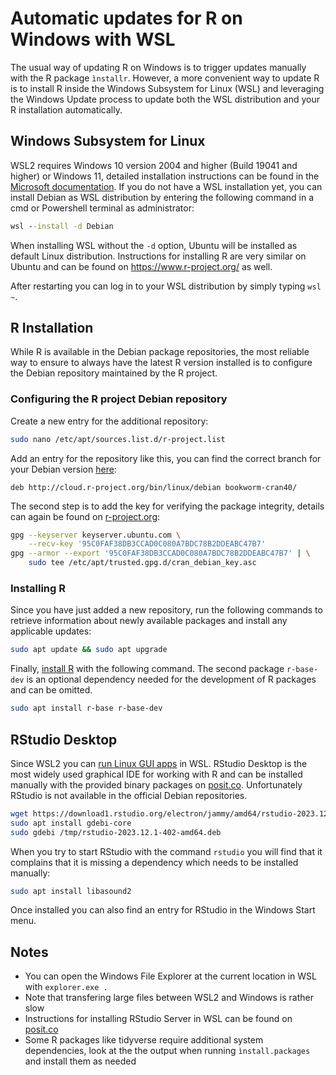 # Automatic updates for R on Windows with WSL

The usual way of updating R on Windows is to trigger updates manually with the R package ``ìnstallr``. However, a more convenient way to update R is to install R inside the Windows Subsystem for Linux (WSL) and leveraging the Windows Update process to update both the WSL distribution and your R installation automatically.

## Windows Subsystem for Linux

WSL2 requires Windows 10 version 2004 and higher (Build 19041 and higher) or Windows 11, detailed installation instructions can be found in the [Microsoft documentation](https://learn.microsoft.com/en-us/windows/wsl/install). If you do not have a WSL installation yet, you can install Debian as WSL distribution by entering the following command in a cmd or Powershell terminal as administrator:

```cmd
wsl --install -d Debian
```

When installing WSL without the ``-d`` option, Ubuntu will be installed as default Linux distribution. Instructions for installing R are very similar on Ubuntu and can be found on <https://www.r-project.org/> as well.

After restarting you can log in to your WSL distribution by simply typing ``wsl ~``.

## R Installation

While R is available in the Debian package repositories, the most reliable way to ensure to always have the latest R version installed is to configure the Debian repository maintained by the R project.

### Configuring the R project Debian repository

Create a new entry for the additional repository:

```bash
sudo nano /etc/apt/sources.list.d/r-project.list
```

Add an entry for the repository like this, you can find the correct branch for your Debian version [here](https://cran.r-project.org/bin/linux/debian/#supported-branches):

```text
deb http://cloud.r-project.org/bin/linux/debian bookworm-cran40/
```

The second step is to add the key for verifying the package integrity, details can again be found on [r-project.org](https://cran.r-project.org/bin/linux/debian/#secure-apt):

```bash
gpg --keyserver keyserver.ubuntu.com \
    --recv-key '95C0FAF38DB3CCAD0C080A7BDC78B2DDEABC47B7'
gpg --armor --export '95C0FAF38DB3CCAD0C080A7BDC78B2DDEABC47B7' | \
    sudo tee /etc/apt/trusted.gpg.d/cran_debian_key.asc
```

### Installing R

Since you have just added a new repository, run the following commands to retrieve information about newly available packages and install any applicable updates:

```bash
sudo apt update && sudo apt upgrade
```

Finally, [install R](https://cran.r-project.org/bin/linux/debian/#installation) with the following command. The second package ``r-base-dev`` is an optional dependency needed for the development of R packages and can be omitted.

```bash
sudo apt install r-base r-base-dev
```

## RStudio Desktop

Since WSL2 you can [run Linux GUI apps](https://learn.microsoft.com/en-us/windows/wsl/tutorials/gui-apps) in WSL. RStudio Desktop is the most widely used graphical IDE for working with R and can be installed manually with the provided binary packages on [posit.co](https://posit.co/download/rstudio-desktop/). Unfortunately RStudio is not available in the official Debian repositories.

```bash
wget https://download1.rstudio.org/electron/jammy/amd64/rstudio-2023.12.1-402-amd64.deb -P /tmp
sudo apt install gdebi-core
sudo gdebi /tmp/rstudio-2023.12.1-402-amd64.deb
```

When you try to start RStudio with the command ``rstudio`` you will find that it complains that it is missing a dependency which needs to be installed manually:

```bash
sudo apt install libasound2
```

Once installed you can also find an entry for RStudio in the Windows Start menu.

## Notes

* You can open the Windows File Explorer at the current location in WSL with ``explorer.exe .``
* Note that transfering large files between WSL2 and Windows is rather slow
* Instructions for installing RStudio Server in WSL can be found on [posit.co](https://support.posit.co/hc/en-us/articles/360049776974-Using-RStudio-Server-in-Windows-WSL2)
* Some R packages like tidyverse require additional system dependencies, look at the the output when running ``ìnstall.packages`` and install them as needed
